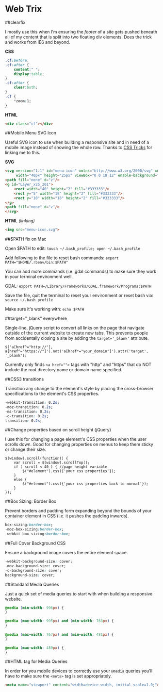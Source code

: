 Web Trix
========

##clearfix

I mostly use this when I'm ensuring the *footer* of a site gets pushed beneath all of my content that is split into two floating div elements. Does the trick and works from IE6 and beyond.

**CSS**

```CSS
.cf:before,
.cf:after {
	content:" ";
	display:table;
}
.cf:after {
	clear:both;
}
.cf {
	*zoom:1;
}
```
**HTML**

```HTML
<div class="cf"></div>
```

##Mobile Menu SVG Icon

Useful SVG icon to use when building a responsive site and in need of a mobile image instead of showing the whole row. Thanks to [CSS Tricks](http://css-tricks.com/three-line-menu-navicon/) for linking me to this.

**SVG**

```HTML
<svg version="1.1" id="menu-icon" xmlns="http://www.w3.org/2000/svg" xmlns:xlink="http://www.w3.org/1999/xlink" x="0px" y="0px"
	 width="40px" height="25px" viewBox="0 0 18 12" enable-background="new 0 0 18 12" xml:space="preserve">
<path fill="none" d="z"/>
<g id="Layer_x25_201">
	<rect width="40" height="2" fill="#333333"/>
	<rect y="5" width="18" height="2" fill="#333333"/>
	<rect y="10" width="18" height="2" fill="#333333"/>
</g>
<path fill="none" d="z"/>
</svg>
```

**HTML** *(linking)*
```HTML
<img src="menu-icon.svg">
```

##$PATH fix on Mac

Open $PATH to edit: `touch ~/.bash_profile; open ~/.bash_profile`

Add following to the file to reset bash commands: `export PATH="$HOME/.rbenv/bin:$PATH"`

You can add more commands (i.e. gdal commands) to make sure they work in your terminal environment well. 

GDAL: `export PATH=/Library/Frameworks/GDAL.framework/Programs:$PATH`

Save the file, quit the terminal to reset your environment or reset bash via: `source ~/.bash_profile`

Make sure it's working with: `echo $PATH`

##target="_blank" everywhere

Single-line, jQuery script to convert all links on the page that navigate outside of the current website to create new tabs. This prevents people from accidentally closing a site by adding the `target='_blank'` attribute.

```JS
$('a[href^="http://"], a[href^="https://"]').not('a[href*="your_domain"]').attr('target', '_blank');
```

Currently only finds `<a href="">` tags with "http" and "https" that do NOT include the root directory name or domain name specified.

##CSS3 transitions

Transition any change to the element's style by placing the cross-browser specifications to the element's CSS properties.

```CSS
-webkit-transition: 0.2s;
-moz-transition: 0.2s;
-ms-transition: 0.2s;
-o-transition: 0.2s;
transition: 0.2s;
```

##Change properties based on scroll height (jQuery)

I use this for changing a page element's CSS properties when the user scrolls down. Good for changing properties on menus to keep them sticky or change their size.

```JS
$(window).scroll(function() {
	var scroll = $(window).scrollTop();
	if ( scroll < 40 ) { //page height variable
		$("#element").css({'your css properties'});
	}
	else {
		$("#element").css({'your css properties back to normal'});
	}
});
```

##Box Sizing: Border Box

Prevent borders and padding form expanding beyond the bounds of your container element in CSS (i.e. it pushes the padding inwards).

```CSS
box-sizing:border-box;	
-moz-box-sizing:border-box;	
-webkit-box-sizing:border-box;
```

##Full Cover Background CSS

Ensure a background image covers the entire element space.

```CSS
-webkit-background-size: cover; 
-moz-background-size: cover; 
-o-background-size: cover; 
background-size: cover;
```

##Standard Media Queries

Just a quick set of media queries to start with when building a responsive website.

```CSS
@media (min-width: 996px) {
}

@media (max-width: 995px) and (min-width: 768px) {
}
 
@media (max-width: 767px) and (min-width: 481px) { 
}

@media (max-width: 480px) { 
}
```

##HTML <meta> tag for Media Queries

In order for you mobile devices to correctly use your `@media` queries you'll have to make sure the `<meta>` tag is set appropriately.

```HTML
<meta name="viewport" content="width=device-width, initial-scale=1.0;">
```

